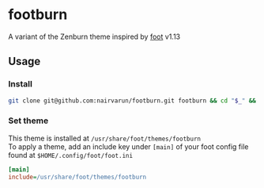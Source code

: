 # footburn
A variant of the Zenburn theme inspired by [foot](https://codeberg.org/dnkl/foot) v1.13

## Usage
### Install
```sh
git clone git@github.com:nairvarun/footburn.git footburn && cd "$_" && sudo make install
```
### Set theme
This theme is installed at `/usr/share/foot/themes/footburn` \
To apply a theme, add an include key under `[main]` of your foot config file found at `$HOME/.config/foot/foot.ini`
```ini
[main]
include=/usr/share/foot/themes/footburn
```
